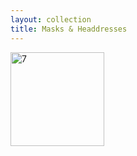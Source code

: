 ```yaml
---
layout: collection
title: Masks & Headdresses
---
```


<a href="/collections/african_art/masks_headdresses/dan_000.html" alt="dan_000"><img src="https://farm4.staticflickr.com/3916/19314636685_1009a686fc_q.jpg" width="150" height="150" alt="7" class="collectionImage"></a>

